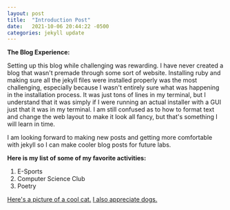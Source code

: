 ```yaml
---
layout: post
title:  "Introduction Post"
date:   2021-10-06 20:44:22 -0500
categories: jekyll update
---
```

**The Blog Experience:**

Setting up this blog while challenging was rewarding. I have never created a blog that wasn't premade through some sort of website.
Installing ruby and making sure all the jekyll files were installed properly was the most challenging, especially because I wasn't
entirely sure what was happening in the installation process. It was just tons of lines in my terminal, but I understand that it was
simply if I were running an actual installer with a GUI just that it was in my terminal.
I am still confused as to how to format text and change the web layout to make it look all fancy, but that's something I will learn in time.

I am looking forward to making new posts and getting more comfortable with jekyll so I can make cooler blog posts for future labs.

**Here is my list of some of my favorite activities:**
1. E-Sports
2. Computer Science Club
3. Poetry

[Here's a picture of a cool cat.][cool-cat]
[I also appreciate dogs.][dog]

[cool-cat]: https://www.google.com/url?sa=i&url=https%3A%2F%2Fsteamcommunity.com%2Fsharedfiles%2Ffiledetails%2F%3Fid%3D2311216242%26searchtext%3D&psig=AOvVaw1cI6PXooScvXZ4-QkhNLff&ust=1633658520078000&source=images&cd=vfe&ved=0CAsQjRxqFwoTCLjan62at_MCFQAAAAAdAAAAABAD
[dog]: https://www.google.com/url?sa=i&url=https%3A%2F%2Fk9specialist.com%2Fgerman-shepherd-dog-gsd-breed-information%2F&psig=AOvVaw198ezSEFR7lK1-mJItppAO&ust=1633747452587000&source=images&cd=vfe&ved=0CAsQjRxqFwoTCLjZ79HlufMCFQAAAAAdAAAAABAJ
